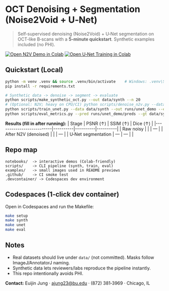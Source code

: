# OCT Denoising + Segmentation (Noise2Void + U‑Net)

> Self‑supervised denoising (Noise2Void) + U‑Net segmentation on OCT‑like B‑scans with a **5‑minute quickstart**. Synthetic examples included (no PHI).

[![Open N2V Demo in Colab](https://colab.research.google.com/assets/colab-badge.svg)](https://colab.research.google.com/github/ajung23/oct-denoise-unet/blob/main/notebooks/01_n2v_demo.ipynb)
[![Open U‑Net Training in Colab](https://colab.research.google.com/assets/colab-badge.svg)](https://colab.research.google.com/github/ajung23/oct-denoise-unet/blob/main/notebooks/02_unet_training.ipynb)

## Quickstart (Local)
```bash
python -m venv .venv && source .venv/bin/activate    # Windows: .venv\Scripts\activate
pip install -r requirements.txt

# Synthetic data -> denoise -> segment -> evaluate
python scripts/make_synthetic_oct.py --out data/synth --n 20
# (Optional: N2V; heavy on CPU/CI) python scripts/denoise_n2v.py --data data/synth/raw --out runs/n2v_demo --epochs 1
python scripts/train_unet.py --data data/synth --out runs/unet_demo --epochs 2
python scripts/eval_metrics.py --pred runs/unet_demo/preds --gt data/synth/masks
```

**Results (fill in after running):**
| Stage                     | PSNR (↑) | SSIM (↑) | Dice (↑) |
|--------------------------|----------|----------|----------|
| Raw noisy                |          |          |    —     |
| After N2V (denoised)     |          |          |    —     |
| U‑Net segmentation       |    —     |    —     |          |

## Repo map
```
notebooks/  -> interactive demos (Colab-friendly)
scripts/    -> CLI pipeline (synth, train, eval)
examples/   -> small images used in README previews
.github/    -> CI smoke test
.devcontainer/ -> Codespaces dev environment
```

## Codespaces (1‑click dev container)
Open in Codespaces and run the Makefile:
```bash
make setup
make synth
make unet
make eval
```

## Notes
- Real datasets should live under `data/` (not committed). Masks follow ImageJ/AnnotatorJ naming.
- Synthetic data lets reviewers/labs reproduce the pipeline instantly.
- This repo intentionally avoids PHI.

**Contact:** Euijin Jung · ajung23@bu.edu · (872) 381‑3969 · Chicago, IL

